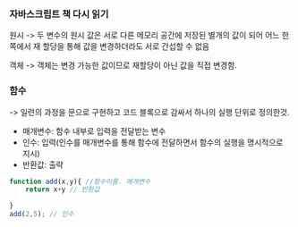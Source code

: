 ### 자바스크립트 책 다시 읽기

원시
-> 두 변수의 원시 값은 서로 다른 메모리 공간에 저장된 별개의 값이 되어 어느 한쪽에서 재 할당을 통해 값을 변경하더라도 서로 간섭할 수 없음


객체
-> 객체는 변경 가능한 값이므로 재할당이 아닌 값을 직접 변경함.


### 함수 
-> 일련의 과정을 문으로 구현하고 코드 블록으로 감싸서 하나의 실행 단위로 정의한것.

- 매개변수: 함수 내부로 입력을 전달받는 변수 
- 인수: 입력(인수를 매개변수를 통해 함수에 전달하면서 함수의 실행을 명시적으로 지시)
- 반환값:  출략

```javascript
function add(x,y){ //함수이름. 메개변수 
    return x+y // 반환값

}
add(2,5); // 인수 
```